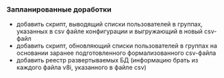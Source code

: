 ### Запланированные доработки

- добавить скрипт, выводящий списки пользователей в группах, указанных в csv файле конфигурации и выгружающий в новый csv-файл
- добавить скрипт, обновляющий списки пользователей в группах на основании заранее подготовленного формализованного csv-файла
- добавить реестр развертываемых БД (информацию брать из каждого файла v8i, указанного в файле csv)

